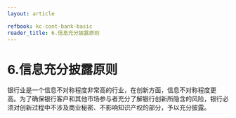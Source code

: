 ```yaml
---
layout: article

refbook: kc-cont-bank-basic
reader_title: 6.信息充分披露原则
---
```


# 6.信息充分披露原则

银行业是一个信息不对称程度非常高的行业，在创新方面，信息不对称程度更<br />
    高。为了确保银行客户和其他市场参与者充分了解银行创新所隐含的风险，银行必<br />
  须对创新过程中不涉及商业秘密、不影响知识产权的部分，予以充分披露。